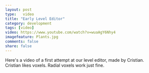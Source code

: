 ```yaml
---
layout: post
type:	video
title: "Early Level Editor"
category: development
tags: [video]
video: https://www.youtube.com/watch?v=wuaAgY6Nhy4 
imagefeature: Plants.jpg
comments: false
share: false
---
```

Here's a video of a first attempt at our level editor, made by Cristian.
Cristian likes voxels.  Radial voxels work just fine.
